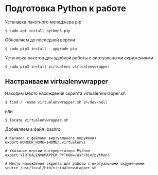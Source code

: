 Подготовка Python к работе
================================================================================
Устанавка пакетного менеджера pip
    
    $ sudo apt install python3-pip

Обновляем до последней версии

    $ sudo pip3 install --upgrade pip

Установка пакетов для удобной работы с виртуальными окружениями

    $ sudo pip3 install virtualenv virtualenvwrapper

Настраиваем virtualenvwrapper
--------------------------------------------------------------------------------
Находим место нахождения скрипта virtualenvwrapper.sh

    $ find / -name virtualenvwrapper.sh 2>/dev/null

или 

    $ locate virtualenvwrapper.sh

Добавляем в файл .bashrc:
 
    # Каталог с файлами виртуального окружения
    export WORKON_HOME=$HOME/.virtualenvs

    # Указание версии интерпретатора Python
    export VIRTUALENVWRAPPER_PYTHON=/usr/bin/python3

    # Место нахождения скрипта для работы с виртуальными окружениями
    source /usr/local/bin/virtualenvwrapper.sh

